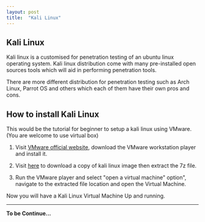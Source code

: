 ```yaml
---
layout: post
title:  "Kali Linux"
---
```


## Kali Linux

Kali linux is a customised for penetration testing of an ubuntu linux operating system. Kali linux distribution come with many pre-installed open sources tools which will aid in performing penetration tools. 

There are more different distribution for penetration testing such as Arch Linux, Parrot OS and others which each of them have their own pros and cons. 

## How to install Kali Linux

This would be the tutorial for beginner to setup a kali linux using VMware. (You are welcome to use virtual box)

1. Visit [VMware official website](https://www.vmware.com/products/workstation-player/workstation-player-evaluation.html), download the VMware workstation player and install it.

2. Visit [here](https://www.offensive-security.com/kali-linux-vm-vmware-virtualbox-image-download/) to download a copy of kali linux image then extract the 7z file.
 
3. Run the VMware player and select "open a  virtual machine" option", navigate to the extracted file location and open the Virtual Machine.

Now you will have a Kali Linux Virtual Machine Up and running. 


------

**To be Continue...**